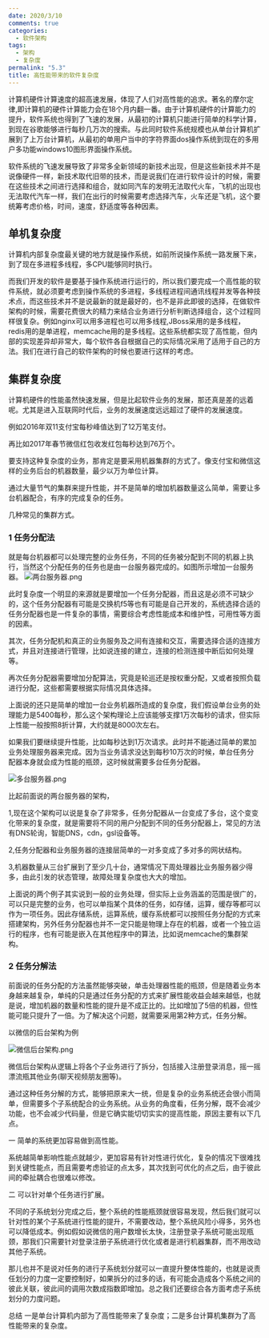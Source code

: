 ```yaml
---
date: 2020/3/10
comments: true
categories:
  - 软件架构
tags:
  - 架构
  - 复杂度
permalink: "5.3"
title: 高性能带来的软件复杂度
---
```


计算机硬件计算速度的超高速发展，体现了人们对高性能的追求。著名的摩尔定律,即计算机的硬件计算能力会在18个月内翻一番。由于计算机硬件的计算能力的提升，软件系统也得到了飞速的发展，从最初的计算机只能进行简单的科学计算，到现在谷歌能够进行每秒几万次的搜索。与此同时软件系统规模也从单台计算机扩展到了上万台计算机，从最初的单用户当中的字符界面dos操作系统到现在的多用户多功能windows10图形界面操作系统。

软件系统的飞速发展导致了非常多全新领域的新技术出现，但是这些新技术并不是说像硬件一样，新技术取代旧带的技术，而是说我们在进行软件设计的时候，需要在这些技术之间进行选择和组合，就如同汽车的发明无法取代火车，飞机的出现也无法取代汽车一样，我们在出行的时候需要考虑选择汽车，火车还是飞机，这个要统筹考虑价格，时间，速度，舒适度等各种因素。

## 单机复杂度

计算机内部复杂度最关键的地方就是操作系统，如前所说操作系统一路发展下来，到了现在多进程多线程，多CPU能够同时执行。

而我们开发的软件是要基于操作系统进行运行的，所以我们要完成一个高性能的软件系统，就必须要考虑到操作系统的多进程，多线程进程间通讯线程并发等各种技术点，而这些技术并不是说最新的就是最好的，也不是非此即彼的选择，在做软件架构的时候，需要花费很大的精力来结合业务进行分析判断选择组合，这个过程同样很复杂。例如nginx可以用多进程也可以用多线程,JBoss采用的是多线程，redis用的是单进程，memcache用的是多线程。这些系统都实现了高性能，但内部的实现差异却非常大，每个软件各自根据自己的实际情况采用了适用于自己的方法。我们在进行自己的软件架构的时候也要进行这样的考虑。

## 集群复杂度

计算机硬件的性能虽然快速发展，但是比起软件业务的发展，那还真是差的远着呢。尤其是进入互联网时代后，业务的发展速度远远超过了硬件的发展速度。

例如2016年双11支付宝每秒峰值达到了12万笔支付。

再比如2017年春节微信红包收发红包每秒达到76万个。

要支持这种复杂度的业务，那肯定是要采用机器集群的方式了。像支付宝和微信这样的业务后台的机器数量，最少以万为单位计算。

通过大量节气的集群来提升性能，并不是简单的增加机器数量这么简单，需要让多台机器配合，有序的完成复杂的任务。

几种常见的集群方式。

### 1 任务分配法

就是每台机器都可以处理完整的业务任务，不同的任务被分配到不同的机器上执行，当然这个分配任务的任务也是由一台服务器完成的。如图所示增加一台服务器。
![两台服务器.png](https://i.loli.net/2020/03/16/Q5olvDKXxNUakp9.png)

此时复杂度一个明显的来源就是要增加一个任务分配器，而且这是必须不可缺少的，这个任务分配器有可能是交换机f5等也有可能是自己开发的，系统选择合适的任务分配器也是一件复杂的事情，需要综合考虑性能成本和维护性，可用性等方面的因素。

其次，任务分配机和真正的业务服务及之间有连接和交互，需要选择合适的连接方式，并且对连接进行管理，比如说连接的建立，连接的检测连接中断后如何处理等。

再次任务分配器需要增加分配算法，究竟是轮巡还是按权重分配，又或者按照负载进行分配，这些都需要根据实际情况具体选择。

上面说的还只是简单的增加一台业务机器所造成的复杂度，我们假设单台业务的处理能力是5400每秒，那么这个架构理论上应该能够支撑1万次每秒的请求，但实际上性能一般按照8折计算，大约就是8000次左右。

如果我们要继续提升性能，比如每秒达到1万次请求。此时并不能通过简单的累加业务处理服务器来完成。因为当业务请求没达到每秒10万次的时候，单台任务分配器本身就会成为性能的瓶颈，这时候就需要多台任务分配器。

![多台服务器.png](https://i.loli.net/2020/03/16/iL7WghRGByqMt96.png)

比起前面说的两台服务器的架构，

1,现在这个架构可以说是复杂了非常多，任务分配器从一台变成了多台，这个变变化带来的复杂度，就是需要将不同的用户分配到不同的任务分配器上，常见的方法有DNS轮询，智能DNS，cdn，gsl设备等。

2,任务分配器和业务服务器的连接层简单的一对多变成了多对多的网状结构。

3,机器数量从三台扩展到了至少几十台，通常情况下周处理器比业务服务器少得多，由此引发的状态管理，故障处理复杂度也大大的增加。

上面说的两个例子其实说到一般的业务处理，但实际上业务涵盖的范围是很广的，可以只是完整的业务，也可以单指某个具体的任务，如存储，运算，缓存等都可以作为一项任务。因此存储系统，运算系统，缓存系统都可以按照任务分配的方式来搭建架构，另外任务分配器也并不一定只能是物理上存在的机器，或者一个独立运行的程序，也有可能是嵌入在其他程序中的算法，比如说memcache的集群架构。

### 2 任务分解法

前面说的任务分配的方法虽然能够突破，单击处理器性能的瓶颈，但是随着业务本身越来越复杂，单纯的只是通过任务分配的方式来扩展性能收益会越来越低，也就是说，增加机器的数量和性能的提升是不成正比的。比如增加了5倍的机器，但性能可能只提升了一倍。为了解决这个问题，就需要采用第2种方式，任务分解。

以微信的后台架构为例

![微信后台架构.png](https://i.loli.net/2020/03/16/yFtBORLThoMIZfu.png)

微信后台架构从逻辑上将各个子业务进行了拆分，包括接入注册登录消息，摇一摇漂流瓶其他业务(聊天视频朋友圈等)。

通过这种任务分解的方式，能够把原来大一统，但是复杂的业务系统还会很小而简单，但需要多个子系统配合的业务系统。从业务的角度看，任务分解，既不会减少功能，也不会减少代码量，但是它确实能切切实实的提高性能，原因主要有以下几点。

一 简单的系统更加容易做到高性能。

系统越简单影响性能点就越少，更加容易有针对性进行优化，复杂的情况下很难找到关键性能点，而且需要考虑验证的点太多，其次找到可优化的点之后，由于彼此间的牵扯耦合也很难以修改。

二 可以针对单个任务进行扩展。

不同的子系统划分完成之后，整个系统的性能瓶颈就很容易发现，然后我们就可以针对性的某个子系统进行性能的提升，不需要改动，整个系统风险小得多，另外也可以降低成本。例如假如说微信的用户数增长太快，注册登录子系统可能出现瓶颈，那我们只需要针对登录注册子系统进行优化或者是进行机器集群，而不用改动其他子系统。

那儿也并不是说对任务的进行子系统划分就可以一直提升整体性能的，也就是说责任划分的力度一定要控制好，如果拆分的过多的话，有可能会造成各个系统之间的彼此关联，彼此间的调用次数成指数即增加。总之我们还要综合各方面考虑子系统划分的力度问题。

总结 一是单台计算机内部为了高性能带来了复杂度；二是多台计算机集群为了高性能带来的复杂度。
